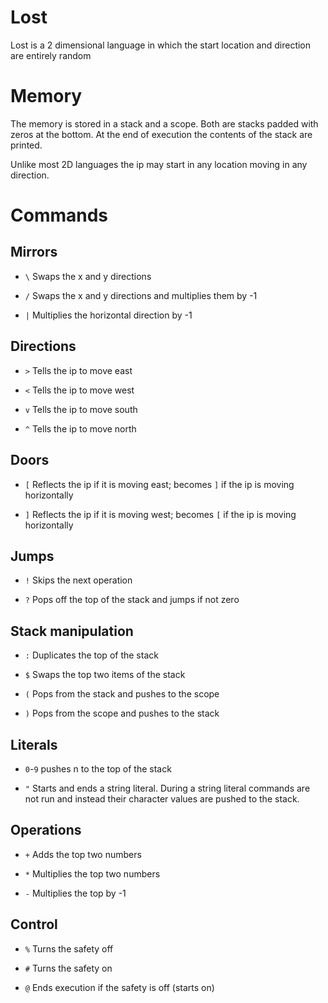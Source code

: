 # Lost

Lost is a 2 dimensional language in which the start location and direction are
entirely random

# Memory

The memory is stored in a stack and a scope.  Both are stacks padded with zeros at the bottom.
At the end of execution the contents of the stack are printed.

Unlike most 2D languages the ip may start in any location moving in any direction.

# Commands

## Mirrors

- `\` Swaps the x and y directions

- `/` Swaps the x and y directions and multiplies them by -1

- `|` Multiplies the horizontal direction by -1

## Directions

- `>` Tells the ip to move east

- `<` Tells the ip to move west

- `v` Tells the ip to move south

- `^` Tells the ip to move north

## Doors

- `[` Reflects the ip if it is moving east; becomes `]` if the ip is moving horizontally

- `]` Reflects the ip if it is moving west; becomes `[` if the ip is moving horizontally

## Jumps

- `!` Skips the next operation

- `?` Pops off the top of the stack and jumps if not zero

## Stack manipulation

- `:` Duplicates the top of the stack

- `$` Swaps the top two items of the stack

- `(` Pops from the stack and pushes to the scope

- `)` Pops from the scope and pushes to the stack

## Literals

- `0`-`9` pushes n to the top of the stack

- `"` Starts and ends a string literal.  During a string literal commands are not run and instead their character values are pushed to the stack.

## Operations

- `+` Adds the top two numbers

- `*` Multiplies the top two numbers

- `-` Multiplies the top by -1

## Control

- `%` Turns the safety off

- `#` Turns the safety on

- `@` Ends execution if the safety is off (starts on)
